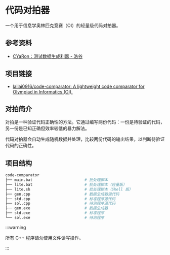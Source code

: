 # 代码对拍器

一个用于信息学奥林匹克竞赛（OI）的轻量级代码对拍器。

## 参考资料

- [CYaRon：测试数据生成利器 - 洛谷](https://www.luogu.com.cn/discuss/11410)

## 项目链接

- [lailai0916/code-comparator: A lightweight code comparator for Olympiad in Informatics (OI).](https://github.com/lailai0916/code-comparator)

## 对拍简介

对拍是一种验证代码正确性的方法。它通过编写两份代码：一份是待验证的代码，另一份是已知正确但效率较低的暴力解法。

代码对拍器会自动生成随机数据并处理，比较两份代码的输出结果，以判断待验证代码的正确性。

## 项目结构

```bash
code-comparator
├── main.bat                       # 批处理脚本
├── lite.bat                       # 批处理脚本（轻量版）
├── lite.sh                        # 批处理脚本（Shell 版）
├── gen.cpp                        # 数据生成器源代码
├── std.cpp                        # 标准程序源代码
├── sol.cpp                        # 待测程序源代码
├── gen.exe                        # 数据生成器
├── std.exe                        # 标准程序
└── sol.exe                        # 待测程序
```

:::warning

所有 C++ 程序请勿使用文件读写操作。

:::
